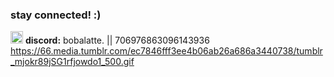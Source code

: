 ### stay connected! :)
<img src="https://cdn3.emoji.gg/emojis/5932-purple-sparkling-star.gif" width="20" height="20"> **discord:** bobalatte. || 706976863096143936
https://66.media.tumblr.com/ec7846fff3ee4b06ab26a686a3440738/tumblr_mjokr89jSG1rfjowdo1_500.gif
